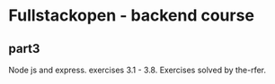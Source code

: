 # Fullstackopen - backend course

## part3

Node js and express. exercises 3.1 - 3.8.
Exercises solved by the-rfer.
